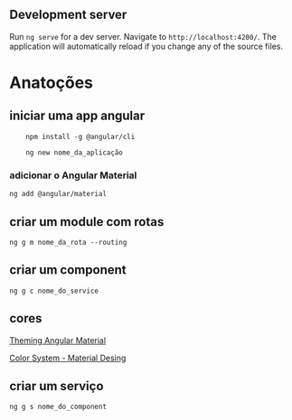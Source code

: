 ## Development server

Run `ng serve` for a dev server. Navigate to `http://localhost:4200/`. The application will automatically reload if you change any of the source files.

# Anatoções

## iniciar uma app angular
```
    npm install -g @angular/cli
```

```
    ng new nome_da_aplicação
```

### adicionar o Angular Material

```
ng add @angular/material
```


## criar um module com rotas

```
ng g m nome_da_rota --routing
```

## criar um component

```
ng g c nome_do_service
```

## cores

[Theming Angular Material](https://material.angular.io/guide/theming)

[Color System - Material Desing](https://material.io/design/color/the-color-system.html#tools-for-picking-colors)

## criar um serviço

```
ng g s nome_do_component
```